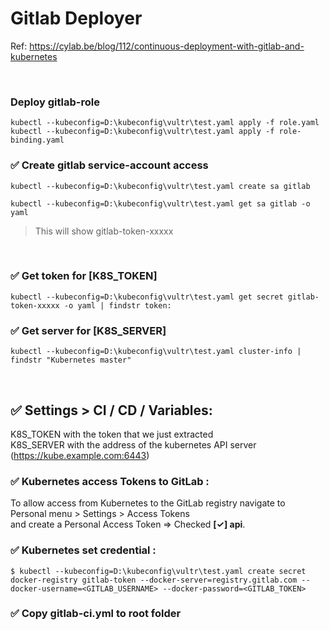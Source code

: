 # Gitlab Deployer

Ref: https://cylab.be/blog/112/continuous-deployment-with-gitlab-and-kubernetes

<br>

### Deploy gitlab-role

```
kubectl --kubeconfig=D:\kubeconfig\vultr\test.yaml apply -f role.yaml
kubectl --kubeconfig=D:\kubeconfig\vultr\test.yaml apply -f role-binding.yaml

```

### ✅ Create gitlab service-account access

```
kubectl --kubeconfig=D:\kubeconfig\vultr\test.yaml create sa gitlab
```

```
kubectl --kubeconfig=D:\kubeconfig\vultr\test.yaml get sa gitlab -o yaml
```

> This will show gitlab-token-xxxxx

<br>

### ✅ Get token for [K8S_TOKEN]

```
kubectl --kubeconfig=D:\kubeconfig\vultr\test.yaml get secret gitlab-token-xxxxx -o yaml | findstr token:
```

### ✅ Get server for [K8S_SERVER]

```
kubectl --kubeconfig=D:\kubeconfig\vultr\test.yaml cluster-info | findstr "Kubernetes master"
```

<br>

## ✅ Settings > CI / CD / Variables:

K8S_TOKEN with the token that we just extracted
<br>
K8S_SERVER with the address of the kubernetes API server (https://kube.example.com:6443)

### ✅ Kubernetes access Tokens to GitLab :

To allow access from Kubernetes to the GitLab registry navigate to
<br>
Personal menu > Settings > Access Tokens
<br>
and create a Personal Access Token => Checked <b>[✓] api</b>.

### ✅ Kubernetes set credential :

```
$ kubectl --kubeconfig=D:\kubeconfig\vultr\test.yaml create secret docker-registry gitlab-token --docker-server=registry.gitlab.com --docker-username=<GITLAB_USERNAME> --docker-password=<GITLAB_TOKEN>
```

### ✅ Copy gitlab-ci.yml to root folder
